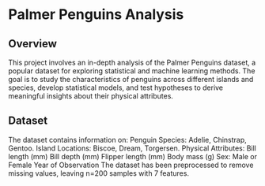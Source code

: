 # Palmer Penguins Analysis
## Overview
This project involves an in-depth analysis of the Palmer Penguins dataset, a popular dataset for exploring statistical and machine learning methods. The goal is to study the characteristics of penguins across different islands and species, develop statistical models, and test hypotheses to derive meaningful insights about their physical attributes.

## Dataset
The dataset contains information on:
Penguin Species: Adelie, Chinstrap, Gentoo.
Island Locations: Biscoe, Dream, Torgersen.
Physical Attributes:
Bill length (mm)
Bill depth (mm)
Flipper length (mm)
Body mass (g)
Sex: Male or Female
Year of Observation
The dataset has been preprocessed to remove missing values, leaving n=200 samples with 7 features.
